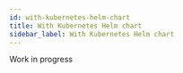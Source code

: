 ```yaml
---
id: with-kubernetes-helm-chart
title: With Kubernetes Helm chart
sidebar_label: With Kubernetes Helm chart
---
```


Work in progress